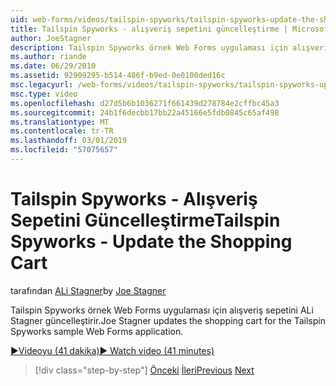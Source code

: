 ```yaml
---
uid: web-forms/videos/tailspin-spyworks/tailspin-spyworks-update-the-shopping-cart
title: Tailspin Spyworks - alışveriş sepetini güncelleştirme | Microsoft Docs
author: JoeStagner
description: Tailspin Spyworks örnek Web Forms uygulaması için alışveriş sepetini ALi Stagner güncelleştirir.
ms.author: riande
ms.date: 06/29/2010
ms.assetid: 92909295-b514-486f-b9ed-0e0100ded16c
msc.legacyurl: /web-forms/videos/tailspin-spyworks/tailspin-spyworks-update-the-shopping-cart
msc.type: video
ms.openlocfilehash: d27d5b6b1036271f661439d278784e2cffbc45a3
ms.sourcegitcommit: 24b1f6decbb17bb22a45166e5fdb0845c65af498
ms.translationtype: MT
ms.contentlocale: tr-TR
ms.lasthandoff: 03/01/2019
ms.locfileid: "57075657"
---
```

<a name="tailspin-spyworks---update-the-shopping-cart"></a><span data-ttu-id="49de6-103">Tailspin Spyworks - Alışveriş Sepetini Güncelleştirme</span><span class="sxs-lookup"><span data-stu-id="49de6-103">Tailspin Spyworks - Update the Shopping Cart</span></span>
====================
<span data-ttu-id="49de6-104">tarafından [ALi Stagner](https://github.com/JoeStagner)</span><span class="sxs-lookup"><span data-stu-id="49de6-104">by [Joe Stagner](https://github.com/JoeStagner)</span></span>

<span data-ttu-id="49de6-105">Tailspin Spyworks örnek Web Forms uygulaması için alışveriş sepetini ALi Stagner güncelleştirir.</span><span class="sxs-lookup"><span data-stu-id="49de6-105">Joe Stagner updates the shopping cart for the Tailspin Spyworks sample Web Forms application.</span></span>

[<span data-ttu-id="49de6-106">&#9654;Videoyu (41 dakika)</span><span class="sxs-lookup"><span data-stu-id="49de6-106">&#9654; Watch video (41 minutes)</span></span>](https://channel9.msdn.com/Blogs/ASP-NET-Site-Videos/tailspin-spyworks-update-the-shopping-cart)

> [!div class="step-by-step"]
> <span data-ttu-id="49de6-107">[Önceki](tailspin-spyworks-display-shopping-cart.md)
> [İleri](tailspin-spyworks-migrate-the-shopping-cart.md)</span><span class="sxs-lookup"><span data-stu-id="49de6-107">[Previous](tailspin-spyworks-display-shopping-cart.md)
[Next](tailspin-spyworks-migrate-the-shopping-cart.md)</span></span>
